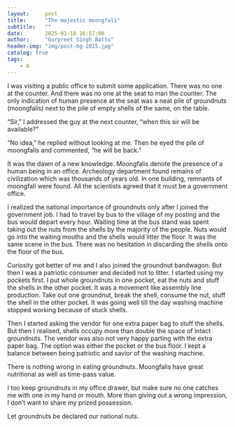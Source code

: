 ```yaml
---
layout:     post
title:      "The majestic moongfali"
subtitle:   ""
date:       2025-01-18 16:57:00
author:     "Gurpreet Singh Battu"
header-img: "img/post-bg-2015.jpg"
catalog: true
tags:
    - A
---
```


I was visiting a public office to submit some application. There was no one at the counter. And there was no one at the seat to man the counter. The only indication of human presence at the seat was a neat pile of groundnuts (moongfalis) next to the pile of empty shells of the same, on the table.

“Sir,” I addressed the guy at the next counter, “when this sir will be available?”

“No idea,” he replied without looking at me. Then he eyed the pile of moongfalis and commented, “he will be back.”

It was the dawn of a new knowledge. Moongfalis denote the presence of a human being in an office. Archeology department found remains of civilization which was thousands of years old. In one building, remnants of moongfali were found. All the scientists agreed that it must be a government office.

I realized the national importance of groundnuts only after I joined the government job. I had to travel by bus to the village of my posting and the bus would depart every hour. Waiting time at the bus stand was spent taking out the nuts from the shells by the majority of the people. Nuts would go into the waiting mouths and the shells would litter the floor. It was the same scene in the bus. There was no hesitation in discarding the shells onto the floor of the bus.

Curiosity got better of me and I also joined the groundnut bandwagon. But then I was a patriotic consumer and decided not to litter. I started using my pockets first. I put whole groundnuts in one pocket, eat the nuts and stuff the shells in the other pocket. It was a movement like assembly line production. Take out one groundnut, break the shell, consume the nut, stuff the shell in the other pocket. It was going well till the day washing machine stopped working because of stuck shells.

Then I started asking the vendor for one extra paper bag to stuff the shells. But then I realised, shells occupy more than double the space of intact groundnuts. The vendor was also not very happy parting with the extra paper bag. The option was either the pocket or the bus floor. I kept a balance between being patriotic and savior of the washing machine.

There is nothing wrong in eating groundnuts. Moongfalis have great nutritional as well as time-pass value.

I too keep groundnuts in my office drawer, but make sure no one catches me with one in my hand or mouth. More than giving out a wrong impression, I don’t want to share my prized possession.

Let groundnuts be declared our national nuts.
